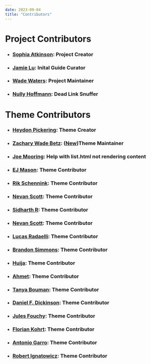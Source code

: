 ```yaml
---
date: 2023-09-04
title: "Contributors"
---
```

# Project Contributors

- ### [Sophia Atkinson](https://git.oldgate.org/sophia/): Project Creator

- ### [Jamie Lu](https://git.oldgate.org/Jamie): Inital Guide Curator

- ### [Wade Waters](https://git.oldgate.org/wade/): Project Maintainer

- ### [Nully Hoffmann](https://git.oldgate.org/null): Dead Link Snuffer

# Theme Contributors

- ### [Heydon Pickering](https://github.com/Heydon): Theme Creator

- ### [Zachary Wade Betz](https://github.com/zwbetz-gh): ([New](https://github.com/zwbetz-gh/cupper-hugo-theme))Theme Maintainer

- ### [Joe Mooring](https://github.com/jmooring): Help with list.html not rendering content

- ### [EJ Mason](https://github.com/mxmason): Theme Contributor

- ### [Rik Schennink](https://github.com/rikschennink): Theme Contributor

- ### [Nevan Scott](https://github.com/nevanscott): Theme Contributor

- ### [Sidharth R](https://github.com/sid-r-singh): Theme Contributor

- ### [Nevan Scott](https://github.com/nevanscott): Theme Contributor

- ### [Lucas Radaelli](https://github.com/lucasradaelli): Theme Contributor

- ### [Brandon Simmons](https://github.com/jberryman): Theme Contributor

- ### [Huija](https://github.com/huija): Theme Contributor

- ### [Ahmet](https://github.com/ahaltindis): Theme Contributor

- ### [Tanya Bouman](https://github.com/tanyabouman): Theme Contributor

- ### [Daniel F. Dickinson](https://github.com/danielfdickinson): Theme Contributor

- ### [Jules Fouchy](https://github.com/JulesFouchy): Theme Contributor

- ### [Florian Kohrt](https://github.com/fkohrt): Theme Contributor

- ### [Antonio Garro](https://github.com/antoniogarro): Theme Contributor

- ### [Robert Ignatowicz](https://github.com/rignato): Theme Contributor

